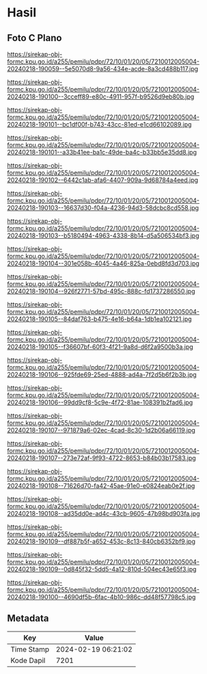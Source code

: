 # Hasil

## Foto C Plano

https://sirekap-obj-formc.kpu.go.id/a255/pemilu/pdpr/72/10/01/20/05/7210012005004-20240218-190059--5e5070d8-9a56-434e-acde-8a3cd488b117.jpg

https://sirekap-obj-formc.kpu.go.id/a255/pemilu/pdpr/72/10/01/20/05/7210012005004-20240218-190100--3cceff89-e80c-4911-957f-b9526d9eb80b.jpg

https://sirekap-obj-formc.kpu.go.id/a255/pemilu/pdpr/72/10/01/20/05/7210012005004-20240218-190101--bc1df00f-b743-43cc-81ed-e1cd66102089.jpg

https://sirekap-obj-formc.kpu.go.id/a255/pemilu/pdpr/72/10/01/20/05/7210012005004-20240218-190101--a33b41ee-ba1c-49de-ba4c-b33bb5e35dd8.jpg

https://sirekap-obj-formc.kpu.go.id/a255/pemilu/pdpr/72/10/01/20/05/7210012005004-20240218-190102--6442c1ab-afa6-4407-909a-9d68784a4eed.jpg

https://sirekap-obj-formc.kpu.go.id/a255/pemilu/pdpr/72/10/01/20/05/7210012005004-20240218-190103--16637d30-f04a-4236-94d3-58dcbc8cd558.jpg

https://sirekap-obj-formc.kpu.go.id/a255/pemilu/pdpr/72/10/01/20/05/7210012005004-20240218-190103--b5180494-4963-4338-8b14-d5a506534bf3.jpg

https://sirekap-obj-formc.kpu.go.id/a255/pemilu/pdpr/72/10/01/20/05/7210012005004-20240218-190104--301e058b-4045-4a46-825a-0ebd8fd3d703.jpg

https://sirekap-obj-formc.kpu.go.id/a255/pemilu/pdpr/72/10/01/20/05/7210012005004-20240218-190104--926f2771-57bd-495c-888c-fd1737286550.jpg

https://sirekap-obj-formc.kpu.go.id/a255/pemilu/pdpr/72/10/01/20/05/7210012005004-20240218-190105--84daf763-b475-4e16-b64a-1db1ea102121.jpg

https://sirekap-obj-formc.kpu.go.id/a255/pemilu/pdpr/72/10/01/20/05/7210012005004-20240218-190105--f36607bf-60f3-4f21-9a8d-d6f2a9500b3a.jpg

https://sirekap-obj-formc.kpu.go.id/a255/pemilu/pdpr/72/10/01/20/05/7210012005004-20240218-190106--925fde69-25ed-4888-ad4a-7f2d5b6f2b3b.jpg

https://sirekap-obj-formc.kpu.go.id/a255/pemilu/pdpr/72/10/01/20/05/7210012005004-20240218-190106--99dd9cf8-5c9e-4f72-81ae-108391b2fad6.jpg

https://sirekap-obj-formc.kpu.go.id/a255/pemilu/pdpr/72/10/01/20/05/7210012005004-20240218-190107--971879a6-02ec-4cad-8c30-1d2b06a66119.jpg

https://sirekap-obj-formc.kpu.go.id/a255/pemilu/pdpr/72/10/01/20/05/7210012005004-20240218-190107--273e72af-9f93-4722-8653-b84b03b17583.jpg

https://sirekap-obj-formc.kpu.go.id/a255/pemilu/pdpr/72/10/01/20/05/7210012005004-20240218-190108--71626d70-fa42-45ae-91e0-e0824eab0e2f.jpg

https://sirekap-obj-formc.kpu.go.id/a255/pemilu/pdpr/72/10/01/20/05/7210012005004-20240218-190108--ad35dd0e-ad4c-43cb-9605-47b98bd903fa.jpg

https://sirekap-obj-formc.kpu.go.id/a255/pemilu/pdpr/72/10/01/20/05/7210012005004-20240218-190109--df887b5f-a652-453c-8c13-840cb6352bf9.jpg

https://sirekap-obj-formc.kpu.go.id/a255/pemilu/pdpr/72/10/01/20/05/7210012005004-20240218-190109--0d845f32-5dd5-4a12-810d-504ec43e65f3.jpg

https://sirekap-obj-formc.kpu.go.id/a255/pemilu/pdpr/72/10/01/20/05/7210012005004-20240218-190100--4690df5b-6fac-4b10-986c-dd48f57798c5.jpg


## Metadata

| Key        | Value               |
| ---------- | ------------------- |
| Time Stamp | 2024-02-19 06:21:02 |
| Kode Dapil | 7201                |



